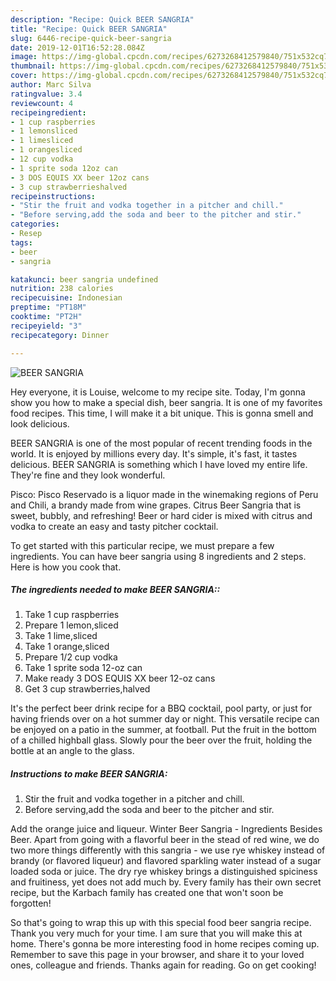 ```yaml
---
description: "Recipe: Quick BEER SANGRIA"
title: "Recipe: Quick BEER SANGRIA"
slug: 6446-recipe-quick-beer-sangria
date: 2019-12-01T16:52:28.084Z
image: https://img-global.cpcdn.com/recipes/6273268412579840/751x532cq70/beer-sangria-recipe-main-photo.jpg
thumbnail: https://img-global.cpcdn.com/recipes/6273268412579840/751x532cq70/beer-sangria-recipe-main-photo.jpg
cover: https://img-global.cpcdn.com/recipes/6273268412579840/751x532cq70/beer-sangria-recipe-main-photo.jpg
author: Marc Silva
ratingvalue: 3.4
reviewcount: 4
recipeingredient:
- 1 cup raspberries
- 1 lemonsliced
- 1 limesliced
- 1 orangesliced
- 12 cup vodka
- 1 sprite soda 12oz can
- 3 DOS EQUIS XX beer 12oz cans
- 3 cup strawberrieshalved
recipeinstructions:
- "Stir the fruit and vodka together in a pitcher and chill."
- "Before serving,add the soda and beer to the pitcher and stir."
categories:
- Resep
tags:
- beer
- sangria

katakunci: beer sangria undefined
nutrition: 238 calories
recipecuisine: Indonesian
preptime: "PT18M"
cooktime: "PT2H"
recipeyield: "3"
recipecategory: Dinner

---
```



![BEER SANGRIA](https://img-global.cpcdn.com/recipes/6273268412579840/751x532cq70/beer-sangria-recipe-main-photo.jpg)

Hey everyone, it is Louise, welcome to my recipe site. Today, I'm gonna show you how to make a special dish, beer sangria. It is one of my favorites food recipes. This time, I will make it a bit unique. This is gonna smell and look delicious.

BEER SANGRIA is one of the most popular of recent trending foods in the world. It is enjoyed by millions every day. It's simple, it's fast, it tastes delicious. BEER SANGRIA is something which I have loved my entire life. They're fine and they look wonderful.

Pisco: Pisco Reservado is a liquor made in the winemaking regions of Peru and Chili, a brandy made from wine grapes. Citrus Beer Sangria that is sweet, bubbly, and refreshing! Beer or hard cider is mixed with citrus and vodka to create an easy and tasty pitcher cocktail.


To get started with this particular recipe, we must prepare a few ingredients. You can have beer sangria using 8 ingredients and 2 steps. Here is how you cook that.

##### The ingredients needed to make BEER SANGRIA::

1. Take 1 cup raspberries
1. Prepare 1 lemon,sliced
1. Take 1 lime,sliced
1. Take 1 orange,sliced
1. Prepare 1/2 cup vodka
1. Take 1 sprite soda 12-oz can
1. Make ready 3 DOS EQUIS XX beer 12-oz cans
1. Get 3 cup strawberries,halved


It&#39;s the perfect beer drink recipe for a BBQ cocktail, pool party, or just for having friends over on a hot summer day or night. This versatile recipe can be enjoyed on a patio in the summer, at football. Put the fruit in the bottom of a chilled highball glass. Slowly pour the beer over the fruit, holding the bottle at an angle to the glass. 

##### Instructions to make BEER SANGRIA:

1. Stir the fruit and vodka together in a pitcher and chill.
1. Before serving,add the soda and beer to the pitcher and stir.


Add the orange juice and liqueur. Winter Beer Sangria - Ingredients Besides Beer. Apart from going with a flavorful beer in the stead of red wine, we do two more things differently with this sangria - we use rye whiskey instead of brandy (or flavored liqueur) and flavored sparkling water instead of a sugar loaded soda or juice. The dry rye whiskey brings a distinguished spiciness and fruitiness, yet does not add much by. Every family has their own secret recipe, but the Karbach family has created one that won&#39;t soon be forgotten! 

So that's going to wrap this up with this special food beer sangria recipe. Thank you very much for your time. I am sure that you will make this at home. There's gonna be more interesting food in home recipes coming up. Remember to save this page in your browser, and share it to your loved ones, colleague and friends. Thanks again for reading. Go on get cooking!
